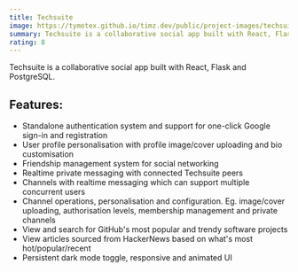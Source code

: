 ```yaml
---
title: Techsuite
image: https://tymotex.github.io/timz.dev/public/project-images/techsuite-thumbnail.png
summary: Techsuite is a collaborative social app built with React, Flask and PostgreSQL.
rating: 8
---
```


Techsuite is a collaborative social app built with React, Flask and PostgreSQL.

## Features:

-   Standalone authentication system and support for one-click Google sign-in and registration
-   User profile personalisation with profile image/cover uploading and bio customisation
-   Friendship management system for social networking
-   Realtime private messaging with connected Techsuite peers
-   Channels with realtime messaging which can support multiple concurrent users
-   Channel operations, personalisation and configuration. Eg. image/cover uploading, authorisation levels, membership management and private channels
-   View and search for GitHub's most popular and trendy software projects
-   View articles sourced from HackerNews based on what's most hot/popular/recent
-   Persistent dark mode toggle, responsive and animated UI
